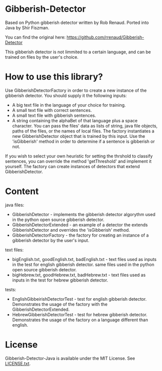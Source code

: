 # Gibberish-Detector

Based on Python gibberish detector written by Rob Renaud. Ported into Java by Shir Fiszman.

You can find the original here: https://github.com/rrenaud/Gibberish-Detector

This gibberish detector is not limmited to a certain language, and can be trained on files by the user's choice.

# How to use this library?
Use GibberishDetectorFactory in order to create a new instance of the gibberish detector.
You should supply it the following inputs:
- A big text file in the language of your choice for training.
- A small text file with correct sentences.
- A small text file with gibberish sentences.
- A string containing the alphaBet of that language plus a space character.
You can pass the files' data as lists of string, java file objects, paths of the files, or the names of local files.
The factory instantiates a new GibberishDetector object that is trained by this input.
Use the 'isGibberish' method in order to determine if a sentence is gibberish or not.

If you wish to select your own heuristic for setting the thrshold to classify sentences, you can override the method 'getThreshold'
and implement it yourself. The factory can create instances of detectors that extend GibberishDetector.

# Content
java files:
- GibberishDetector - implements the gibberish detector algorythm used in the python open source gibberish detector.
- GibberishDetectorExtended - an example of a detector the extends GibberishDetector and overrides the 'isGibberish' method. 
- GibberishDetectorFactory - the factory for creating an instance of a gibberish detector by the user's input.

text files:
- bigEnglish.txt, goodEnglish.txt, badEnglish.txt - text files used as inputs in the test for english gibberish detector. same files used
in the python open source gibberish detector.
- bigHebrew.txt, goodHebrew.txt, badHebrew.txt - text files used as inputs in the test for hebrew gibberish detector.

tests:
- EnglishGibbeirishDetectorTest - test for english gibberish detector. Demonstrates the usage of the factory with the GibberishDetectorExtended.
- HebrewGibberishDetectorTest - test for hebrew gibberish detector. Demonstrates the usage of the factory on a language different than english.

# License

Gibberish-Detector-Java is available under the MIT License.  See [LICENSE.txt](LICENSE.txt).
